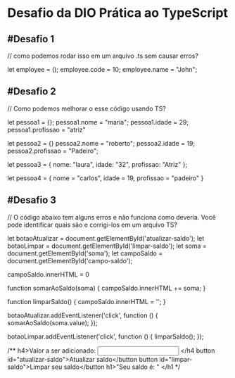 
<h1>Desafio da DIO Prática ao TypeScript</h1>

<h2> #Desafio 1 </h2>
// como podemos rodar isso em um arquivo .ts sem causar erros?

let employee = ();
employee.code = 10;
employee.name = "John";


<h2> #Desafio 2</h2>

// Como podemos melhorar o esse código usando TS? 

let pessoa1 = {};
pessoa1.nome = "maria";
pessoa1.idade = 29;
pessoa1.profissao = "atriz"

let pessoa2 = {}
pessoa2.nome = "roberto";
pessoa2.idade = 19;
pessoa2.profissao = "Padeiro";

let pessoa3 = {
    nome: "laura",
    idade: "32",
    profissao: "Atriz"
};

let pessoa4 = {
    nome = "carlos",
    idade = 19,
    profissao = "padeiro"
}


<h2> #Desafio 3 </h2>
// O código abaixo tem alguns erros e não funciona como deveria. Você pode identificar quais são e corrigi-los em um arquivo TS?

let botaoAtualizar = document.getElementById('atualizar-saldo');
let botaoLimpar = document.getElementById('limpar-saldo');
let soma = document.getElementById('soma');
let campoSaldo = document.getElementById('campo-saldo');

campoSaldo.innerHTML = 0

function somarAoSaldo(soma) {
    campoSaldo.innerHTML += soma;
}

function limparSaldo() {
    campoSaldo.innerHTML = '';
}

botaoAtualizar.addEventListener('click', function () {
    somarAoSaldo(soma.value);
});

botaoLimpar.addEventListener('click', function () {
    limparSaldo();
});

/**
    h4>Valor a ser adicionado: <input id="soma"> </h4
    button id="atualizar-saldo">Atualizar saldo</button
    button id="limpar-saldo">Limpar seu saldo</button
    h1>"Seu saldo é: " <span id="campo-saldo"></span></h1
 */

